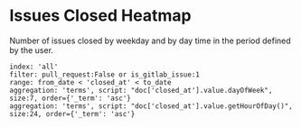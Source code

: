 # Issues Closed Heatmap

Number of issues closed by weekday and by day time in the period defined by the user.

```
index: 'all'
filter: pull_request:False or is_gitlab_issue:1
range: from_date < 'closed_at' < to_date
aggregation: 'terms', script: "doc['closed_at'].value.dayOfWeek", size:7, order={'_term': 'asc'}
aggregation: 'terms', script: "doc['closed_at'].value.getHourOfDay()", size:24, order={'_term': 'asc'}
```
